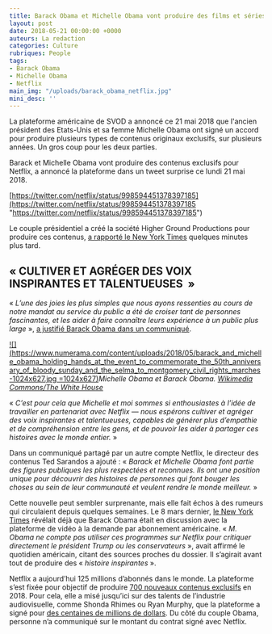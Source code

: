 ```yaml
---
title: Barack Obama et Michelle Obama vont produire des films et séries pour Netflix
layout: post
date: 2018-05-21 00:00:00 +0000
auteurs: La redaction
categories: Culture
rubriques: People
tags:
- Barack Obama
- Michelle Obama
- Netflix
main_img: "/uploads/barack_obama_netflix.jpg"
mini_desc: ''
---
```

La plateforme américaine de SVOD a annoncé ce 21 mai 2018 que l'ancien président des Etats-Unis et sa femme Michelle Obama ont signé un accord pour produire plusieurs types de contenus originaux exclusifs, sur plusieurs années. Un gros coup pour les deux parties.

Barack et Michelle Obama vont produire des contenus exclusifs pour Netflix, a annoncé la plateforme dans un tweet surprise ce lundi 21 mai 2018.

[https://twitter.com/netflix/status/998594451378397185](https://twitter.com/netflix/status/998594451378397185 "https://twitter.com/netflix/status/998594451378397185")

Le couple présidentiel a créé la société Higher Ground Productions pour produire ces contenus, [a rapporté le New York Times](https://www.nytimes.com/2018/05/21/us/politics/barack-obama-netflix-show.html) quelques minutes plus tard.

## « CULTIVER ET AGRÉGER DES VOIX INSPIRANTES ET TALENTUEUSES  »

« _L’une des joies les plus simples que nous ayons ressenties au cours de notre mandat au service du public a été de croiser tant de personnes fascinantes, et les aider à faire connaître leurs expérience à un public plus large_ », [a justifié Barack Obama dans un communiqué](https://media.netflix.com/en/press-releases/netflix-to-partner-with-barack-and-michelle-obama).

[![](https://www.numerama.com/content/uploads/2018/05/barack_and_michelle_obama_holding_hands_at_the_event_to_commemorate_the_50th_anniversary_of_bloody_sunday_and_the_selma_to_montgomery_civil_rights_marches-1024x627.jpg =1024x627)](https://www.numerama.com/content/uploads/2018/05/barack_and_michelle_obama_holding_hands_at_the_event_to_commemorate_the_50th_anniversary_of_bloody_sunday_and_the_selma_to_montgomery_civil_rights_marches.jpg)_Michelle Obama et Barack Obama._ [_Wikimedia Commons/The White House_](https://commons.wikimedia.org/wiki/File:Barack_and_Michelle_Obama_holding_hands_at_the_event_to_commemorate_the_50th_Anniversary_of_Bloody_Sunday_and_the_Selma_to_Montgomery_civil_rights_marches.jpg)

« _C’est pour cela que Michelle et moi sommes si enthousiastes à l’idée de travailler en partenariat avec Netflix — nous espérons cultiver et agréger des voix inspirantes et talentueuses, capables de générer plus d’empathie et de compréhension entre les gens, et de pouvoir les aider à partager ces histoires avec le monde entier._ »

Dans un communiqué partagé par un autre compte Netflix, le directeur des contenus Ted Sarandos a ajouté : « _Barack et Michelle Obama font partie des figures publiques les plus respectées et reconnues. Ils ont une position unique pour découvrir des histoires de personnes qui font bouger les choses au sein de leur communauté et veulent rendre le monde meilleur._ »

Cette nouvelle peut sembler surprenante, mais elle fait échos à des rumeurs qui circulaient depuis quelques semaines. Le 8 mars dernier, [le New York Times](https://www.nytimes.com/2018/03/08/us/politics/obama-netflix-shows.html) révélait déjà que Barack Obama était en discussion avec la plateforme de vidéo à la demande par abonnement américaine. « _M. Obama ne compte pas utiliser ces programmes sur Netflix pour critiquer directement le président Trump ou les conservateurs_ », avait affirmé le quotidien américain, citant des sources proches du dossier. Il s’agirait avant tout de produire des « _histoire inspirantes_ ».

Netflix a aujourd’hui 125 millions d’abonnés dans le monde. La plateforme s’est fixée pour objectif de produire [700 nouveaux contenus exclusifs](http://variety.com/2018/digital/news/netflix-700-original-series-2018-1202711940/) en 2018. Pour cela, elle a misé jusqu’ici sur des talents de l’industrie audiovisuelle, comme Shonda Rhimes ou Ryan Murphy, que la plateforme a signé pour [des centaines de millions de dollars](https://www.hollywoodreporter.com/features/tvs-first-300m-man-inside-netflixs-blockbuster-ryan-murphy-deal-1099145). Du côté du couple Obama, personne n’a communiqué sur le montant du contrat signé avec Netflix.